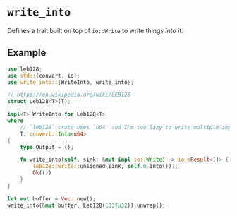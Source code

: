 # `write_into`

Defines a trait built on top of `io::Write` to write things _into_ it.

## Example

```rust
use leb128;
use std::{convert, io};
use write_into::{WriteInto, write_into};

// https://en.wikipedia.org/wiki/LEB128
struct Leb128<T>(T);

impl<T> WriteInto for Leb128<T>
where
    // `leb128` crate uses `u64` and I'm too lazy to write multiple implementations (._.)
    T: convert::Into<u64>
{
    type Output = ();

    fn write_into(self, sink: &mut impl io::Write) -> io::Result<()> {
        leb128::write::unsigned(sink, self.0.into())?;
        Ok(())
    }
}

let mut buffer = Vec::new();
write_into(&mut buffer, Leb128(1337u32)).unwrap();
```
